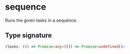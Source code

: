 # sequence

Runs the given tasks in a sequence.

## Type signature

<!-- prettier-ignore-start -->
```typescript
(tasks: (() => Promise<any>)[]) => Promise<undefined[]>
```
<!-- prettier-ignore-end -->
